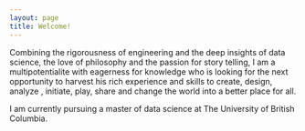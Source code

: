 ```yaml
---
layout: page
title: Welcome!
---
```


Combining the rigorousness of engineering and the deep insights of data science, the love of philosophy and the passion for story telling, I am a multipotentialite with eagerness for knowledge who is looking for the next opportunity to harvest his rich experience and skills to create, design, analyze , initiate, play, share and change the world into a better place for all.

I am currently pursuing a master of data science at The University of British Columbia.
